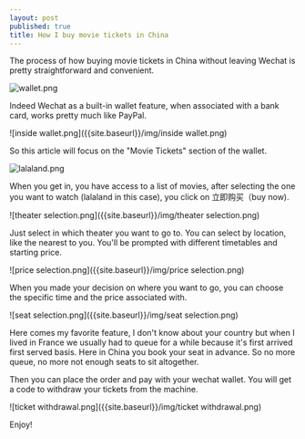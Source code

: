 ```yaml
---
layout: post
published: true
title: How I buy movie tickets in China
---
```

The process of how buying movie tickets in China without leaving Wechat is pretty straightforward and convenient. 

![wallet.png]({{site.baseurl}}/img/wallet.png)


Indeed Wechat as a built-in wallet feature, when associated with a bank card, works pretty much like PayPal. 

![inside wallet.png]({{site.baseurl}}/img/inside wallet.png)

So this article will focus on the "Movie Tickets" section of the wallet. 

![lalaland.png]({{site.baseurl}}/img/lalaland.png)


When you get in, you have access to a list of movies, after selecting the one you want to watch (lalaland in this case), you click on 立即购买（buy now).

![theater selection.png]({{site.baseurl}}/img/theater selection.png)

Just select in which theater you want to go to. You can select by location, like the nearest to you. You'll be prompted with different timetables and starting price. 

![price selection.png]({{site.baseurl}}/img/price selection.png)


When you made your decision on where you want to go, you can choose the specific time and the price associated with. 

![seat selection.png]({{site.baseurl}}/img/seat selection.png)


Here comes my favorite feature, I don't know about your country but when I lived in France we usually had to queue for a while because it's first arrived first served basis. Here in China you book your seat in advance. So no more queue, no more not enough seats to sit altogether. 

Then you can place the order and pay with your wechat wallet. You will get a code to withdraw your tickets from the machine. 

![ticket withdrawal.png]({{site.baseurl}}/img/ticket withdrawal.png)


Enjoy!
